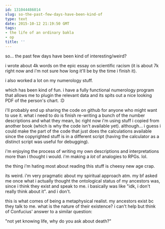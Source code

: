 ```yaml
---
id: 131044486014
slug: so-the-past-few-days-have-been-kind-of
type: text
date: 2015-10-12 21:19:50 GMT
tags:
- the life of an ordinary bakla
- op
title: ''
---
```

so... the past few days have been kind of interesting/weird?

i wrote about 4k words on the epic essay on scientific racism (it is about 7k right now and i'm not sure how long it'll be by the time i finish it).

i also worked a lot on my numerology stuff.

which has been kind of fun. i have a fully functional numerology program that allows me to plugin the relevant data and its spits out a nice looking PDF of the person's chart. :D

i'll probably end up sharing the code on github for anyone who might want to use it. what i need to do is finish re-writing a bunch of the number descriptions and what they mean, bc right now i'm using stuff i copied from another book (which is why the code isn't available yet). 
although... i guess i could make the part of the code that just does the calculations available since the copyrighted stuff is in a different script (having the calculator as a distinct script was useful for debugging).

i'm enjoying the process of writing my own descriptions and interpretations more than i thought i would. i'm making a _lot_ of analogies to RPGs. lol.

the thing i'm hating most about reading this stuff is cheesy new age crap.

its weird. i'm very pragmatic about my spiritual approach atm. my bf asked me once what i actually thought the ontological status of my ancestors was, since i think they exist and speak to me. i basically was like "idk, i don't really think about it". and i don't.

this is what comes of being a metaphysical realist. my ancestors exist bc they talk to me. what is the nature of their existence? i can't help but think of Confucius' answer to a similar question:

"not yet knowing life, why do you ask about death?"